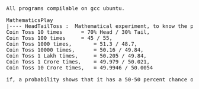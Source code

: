 <pre>

All programs compilable on gcc ubuntu.

MathematicsPlay
|---- HeadTailToss :  Mathematical experiment, to know the probability of coin tosses. Result -> As the number of experiments are increased, the more it reaches the assumed 50 - 50 percent of head and tails. By induction it seems, if we keep on experimenting with large numbers and to infinity, the result will be actually 50 - 50. That's how a in order random event, can be quantified if a large set of the data is taken.Here are the results of the experiment:
Coin Toss 10 times		= 70% Head / 30% Tail,
Coin Toss 100 times		= 45 / 55,
Coin Toss 1000 times, 		= 51.3 / 48.7,
Coin Toss 10000 times, 		= 50.16 / 49.84,
Coin Toss 1 Lakh times, 	= 50.205 / 49.84,
Coin Toss 1 Crore times, 	= 49.979 / 50.021,
Coin Toss 10 Crore times, 	= 49.9946 / 50.0054

if, a probability shows that it has a 50-50 percent chance of occuring and it doesn't occur then, the game is probably rigged.
</pre>
